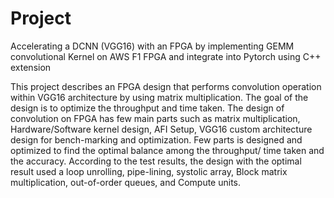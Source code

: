# Project

Accelerating a DCNN (VGG16) with an FPGA by implementing GEMM convolutional Kernel on AWS F1 FPGA and integrate into Pytorch using C++ extension

This project describes an FPGA design that performs convolution operation within VGG16 architecture by using matrix multiplication.
The goal of the design is to optimize the throughput and time taken. The design of convolution on FPGA has few main parts such
as matrix multiplication, Hardware/Software kernel design, AFI Setup, VGG16 custom architecture design for bench-marking and
optimization. Few parts is designed and optimized to find the optimal balance among the throughput/ time taken and the accuracy.
According to the test results, the design with the optimal result used a loop unrolling, pipe-lining, systolic array, Block matrix
multiplication, out-of-order queues, and Compute units.
